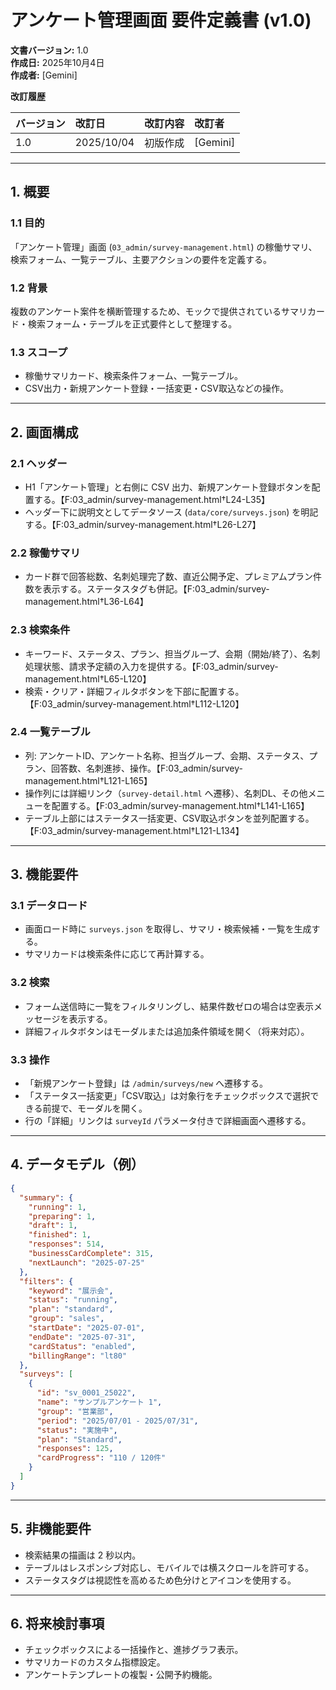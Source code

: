 # アンケート管理画面 要件定義書 (v1.0)

**文書バージョン:** 1.0  
**作成日:** 2025年10月4日  
**作成者:** [Gemini]

**改訂履歴**

| バージョン | 改訂日 | 改訂内容 | 改訂者 |
| :--- | :--- | :--- | :--- |
| 1.0 | 2025/10/04 | 初版作成 | [Gemini] |

---

## 1. 概要

### 1.1 目的
「アンケート管理」画面 (`03_admin/survey-management.html`) の稼働サマリ、検索フォーム、一覧テーブル、主要アクションの要件を定義する。

### 1.2 背景
複数のアンケート案件を横断管理するため、モックで提供されているサマリカード・検索フォーム・テーブルを正式要件として整理する。

### 1.3 スコープ
- 稼働サマリカード、検索条件フォーム、一覧テーブル。
- CSV出力・新規アンケート登録・一括変更・CSV取込などの操作。

---

## 2. 画面構成

### 2.1 ヘッダー
- H1「アンケート管理」と右側に CSV 出力、新規アンケート登録ボタンを配置する。【F:03_admin/survey-management.html†L24-L35】
- ヘッダー下に説明文としてデータソース (`data/core/surveys.json`) を明記する。【F:03_admin/survey-management.html†L26-L27】

### 2.2 稼働サマリ
- カード群で回答総数、名刺処理完了数、直近公開予定、プレミアムプラン件数を表示する。ステータスタグも併記。【F:03_admin/survey-management.html†L36-L64】

### 2.3 検索条件
- キーワード、ステータス、プラン、担当グループ、会期（開始/終了）、名刺処理状態、請求予定額の入力を提供する。【F:03_admin/survey-management.html†L65-L120】
- 検索・クリア・詳細フィルタボタンを下部に配置する。【F:03_admin/survey-management.html†L112-L120】

### 2.4 一覧テーブル
- 列: アンケートID、アンケート名称、担当グループ、会期、ステータス、プラン、回答数、名刺進捗、操作。【F:03_admin/survey-management.html†L121-L165】
- 操作列には詳細リンク（`survey-detail.html` へ遷移）、名刺DL、その他メニューを配置する。【F:03_admin/survey-management.html†L141-L165】
- テーブル上部にはステータス一括変更、CSV取込ボタンを並列配置する。【F:03_admin/survey-management.html†L121-L134】

---

## 3. 機能要件

### 3.1 データロード
- 画面ロード時に `surveys.json` を取得し、サマリ・検索候補・一覧を生成する。
- サマリカードは検索条件に応じて再計算する。

### 3.2 検索
- フォーム送信時に一覧をフィルタリングし、結果件数ゼロの場合は空表示メッセージを表示する。
- 詳細フィルタボタンはモーダルまたは追加条件領域を開く（将来対応）。

### 3.3 操作
- 「新規アンケート登録」は `/admin/surveys/new` へ遷移する。
- 「ステータス一括変更」「CSV取込」は対象行をチェックボックスで選択できる前提で、モーダルを開く。
- 行の「詳細」リンクは `surveyId` パラメータ付きで詳細画面へ遷移する。

---

## 4. データモデル（例）
```json
{
  "summary": {
    "running": 1,
    "preparing": 1,
    "draft": 1,
    "finished": 1,
    "responses": 514,
    "businessCardComplete": 315,
    "nextLaunch": "2025-07-25"
  },
  "filters": {
    "keyword": "展示会",
    "status": "running",
    "plan": "standard",
    "group": "sales",
    "startDate": "2025-07-01",
    "endDate": "2025-07-31",
    "cardStatus": "enabled",
    "billingRange": "lt80"
  },
  "surveys": [
    {
      "id": "sv_0001_25022",
      "name": "サンプルアンケート 1",
      "group": "営業部",
      "period": "2025/07/01 - 2025/07/31",
      "status": "実施中",
      "plan": "Standard",
      "responses": 125,
      "cardProgress": "110 / 120件"
    }
  ]
}
```

---

## 5. 非機能要件
- 検索結果の描画は 2 秒以内。
- テーブルはレスポンシブ対応し、モバイルでは横スクロールを許可する。
- ステータスタグは視認性を高めるため色分けとアイコンを使用する。

---

## 6. 将来検討事項
- チェックボックスによる一括操作と、進捗グラフ表示。
- サマリカードのカスタム指標設定。
- アンケートテンプレートの複製・公開予約機能。

